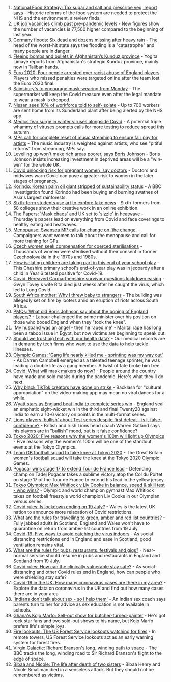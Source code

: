 1. [National Food Strategy: Tax sugar and salt and prescribe veg, report says](https://www.bbc.co.uk/news/uk-57838103) - Historic reforms of the food system are needed to protect the NHS and the environment, a review finds.
2. [UK job vacancies climb past pre-pandemic levels](https://www.bbc.co.uk/news/business-57846381) - New figures show the number of vacancies is 77,500 higher compared to the beginning of last year.
3. [Germany floods: Six dead and dozens missing after heavy rain](https://www.bbc.co.uk/news/world-europe-57846200) - The head of the worst-hit state says the flooding is a "catastrophe" and many people are in danger.
4. [Fleeing bombs and bullets in Afghanistan’s Kunduz province](https://www.bbc.co.uk/news/world-asia-57841719) - Yogita Limaye reports from Afghanistan's strategic Kunduz province, mainly now in Taliban hands.
5. [Euro 2020: Four people arrested over racist abuse of England players](https://www.bbc.co.uk/news/uk-57848761) - Players who missed penalties were targeted online after the team lost the Euro 2020 final.
6. [Sainsbury's to encourage mask-wearing from Monday](https://www.bbc.co.uk/news/business-57839990) - The supermarket will keep the Covid measure even after the legal mandate to wear a mask is dropped.
7. [Nissan sees 10% of workforce told to self-isolate](https://www.bbc.co.uk/news/business-57848958) - Up to 700 workers are sent home from its Sunderland plant after being alerted by the NHS app.
8. [Medics fear surge in winter viruses alongside Covid](https://www.bbc.co.uk/news/health-57837192) - A potential triple whammy of viruses prompts calls for more testing to reduce spread this autumn.
9. [MPs call for complete reset of music streaming to ensure fair pay for artists](https://www.bbc.co.uk/news/entertainment-arts-57838473) - The music industry is weighted against artists, who see "pitiful returns" from streaming, MPs say.
10. [Levelling up won't make rich areas poorer, says Boris Johnson](https://www.bbc.co.uk/news/uk-politics-57844084) - Boris Johnson insists increasing investment in deprived areas will be a "win-win" for the whole UK.
11. [Covid unlocking risk for pregnant women, say doctors](https://www.bbc.co.uk/news/health-57840159) - Doctors and midwives warn Covid can pose a greater risk to women in the later stages of pregnancy.
12. [Korindo: Korean palm oil giant stripped of sustainability status](https://www.bbc.co.uk/news/world-asia-57845156) - A BBC investigation found Korindo had been buying and burning swathes of Asia's largest rainforests.
13. [Sixth-form students use art to explore fake news](https://www.bbc.co.uk/news/in-pictures-57812031) - Sixth-formers from 58 colleges show their creative work in an online exhibition.
14. [The Papers: 'Mask chaos' and UK set to 'sizzle' in heatwave](https://www.bbc.co.uk/news/blogs-the-papers-57844734) - Thursday's papers lead on everything from Covid and face coverings to healthy eating and heatwaves.
15. [Menopause: Swansea MP calls for change on 'the change'](https://www.bbc.co.uk/news/uk-wales-57838624) - Campaigners want women to talk about the menopause and call for more training for GPs.
16. [Czech women seek compensation for coerced sterilisations](https://www.bbc.co.uk/news/world-europe-57843624) - Thousands of women were sterilised without their consent in former Czechoslovakia in the 1970s and 1980s.
17. [How isolating children are taking part in this end of year school play](https://www.bbc.co.uk/news/uk-57837434) - This Cheshire primary school's end-of-year play was in jeopardy after a child in Year 6 tested positive for Covid-19.
18. [Covid: Bereaved Carmarthenshire survivor questions lockdown easing](https://www.bbc.co.uk/news/uk-wales-57838628) - Gwyn Tovey's wife Rita died just weeks after he caught the virus, which led to Long Covid.
19. [South Africa mother: Why I threw baby to strangers](https://www.bbc.co.uk/news/world-africa-57843685) - The building was allegedly set on fire by looters amid an eruption of riots across South Africa.
20. [PMQs: What did Boris Johnson say about the booing of England players?](https://www.bbc.co.uk/news/57837572) - Labour challenged the prime minister over his position on those who booed England when they "took the knee".
21. ['My husband was an angel - then he raped me'](https://www.bbc.co.uk/news/world-middle-east-57694110) - Marital rape has long been a taboo issue in Egypt, but now victims are beginning to speak out.
22. [Should we trust big tech with our health data?](https://www.bbc.co.uk/news/business-57817804) - Our medical records are in demand by tech firms who want to use the data to help tackle illnesses.
23. [Olympic Games: 'Gang life nearly killed me - sprinting was my way out'](https://www.bbc.co.uk/sport/athletics/57656659) - As Darren Campbell emerged as a talented teenage sprinter, he was leading a double life as a gang member. A twist of fate broke him free.
24. [Covid: What will mask makers do now?](https://www.bbc.co.uk/news/newsbeat-57737666) - People around the country have made and sold masks during the pandemic. Here's what they'll do next.
25. [Why black TikTok creators have gone on strike](https://www.bbc.co.uk/news/world-us-canada-57841055) - Backlash for "cultural appropriation" on the video-making app may mean no viral dances for a while.
26. [Wyatt stars as England beat India to complete series win](https://www.bbc.co.uk/sport/cricket/57842923) - England seal an emphatic eight-wicket win in the third and final Twenty20 against India to earn a 10-6 victory on points in the multi-format series.
27. [Lions players 'bullish' about Test series despite first defeat - is it false-confidence?](https://www.bbc.co.uk/sport/rugby-union/57844708) - British and Irish Lions head coach Warren Gatland says his players are in "bullish" mood, but is it false confidence?
28. [Tokyo 2020: Five reasons why the women's 100m will light up Olympics](https://www.bbc.co.uk/sport/olympics/57830148) - Five reasons why the women's 100m will be one of the standout events at the Tokyo Olympics.
29. [Team GB football squad to take knee at Tokyo 2020](https://www.bbc.co.uk/sport/olympics/57846090) - The Great Britain women's football squad will take the knee at the Tokyo 2020 Olympic Games.
30. [Pogacar wins stage 17 to extend Tour de France lead](https://www.bbc.co.uk/sport/cycling/57840945) - Defending champion Tadej Pogacar takes a sublime victory atop the Col du Portet on stage 17 of the Tour de France to extend his lead in the yellow jersey.
31. [Tokyo Olympics: Max Whitlock v Liv Cooke in balance, speed & skill test - who wins?](https://www.bbc.co.uk/sport/av/olympics/57441926) - Olympic and world champion gymnast Max Whitlock takes on football freestyle world champion Liv Cooke in our Olympian versus series.
32. [Covid rules: Is lockdown ending on 19 July?](https://www.bbc.co.uk/news/explainers-52530518) - Wales is the latest UK nation to announce more relaxation of Covid restrictions.
33. [What are the rules for travelling to green, amber and red list countries?](https://www.bbc.co.uk/news/explainers-52544307) - Fully jabbed adults in Scotland, England and Wales won't have to quarantine on return from amber-list countries from 19 July.
34. [Covid-19: Five ways to avoid catching the virus indoors](https://www.bbc.co.uk/news/explainers-53917432) - As social distancing restrictions end in England and ease in Scotland, good ventilation remains vital.
35. [What are the rules for pubs, restaurants, festivals and gigs?](https://www.bbc.co.uk/news/business-52977388) - Near-normal service should resume in pubs and restaurants in England and Scotland from 19 July.
36. [Covid rules: How can the clinically vulnerable stay safe?](https://www.bbc.co.uk/news/health-51997151) - As social-distancing and other Covid rules end in England, how can people who were shielding stay safe?
37. [Covid-19 in the UK: How many coronavirus cases are there in my area?](https://www.bbc.co.uk/news/uk-51768274) - Explore the data on coronavirus in the UK and find out how many cases there are in your area.
38. ['Indians don't talk about sex - so I help them'](https://www.bbc.co.uk/news/stories-56838660) - An Indian sex coach says parents turn to her for advice as sex education is not available in schools.
39. [Ghana's Kojo Marfo: Sell-out show for butcher-turned-painter](https://www.bbc.co.uk/news/world-africa-57553149) - He's got rock star fans and two sold-out shows to his name, but Kojo Marfo prefers life's simple joys.
40. [Fire lookouts: The US Forest Service lookouts watching for fires](https://www.bbc.co.uk/news/world-us-canada-57626403) - In remote towers, US Forest Service lookouts act as an early warning system for forest fires.
41. [Virgin Galactic: Richard Branson's long, winding path to space](https://www.bbc.co.uk/news/science-environment-57798167) - The BBC tracks the long, winding road to Sir Richard Branson's flight to the edge of space.
42. [Bibaa and Nicole: The life after death of two sisters](https://www.bbc.co.uk/news/uk-england-london-57679755) - Bibaa Henry and Nicole Smallman died in a senseless attack. But they should not be remembered as victims.

